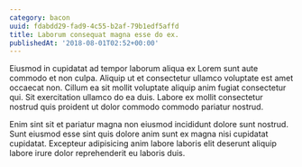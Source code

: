 ```yaml
---
category: bacon
uuid: fdabdd29-fad9-4c55-b2af-79b1edf5affd
title: Laborum consequat magna esse do ex.
publishedAt: '2018-08-01T02:52+00:00'
---
```


Eiusmod in cupidatat ad tempor laborum aliqua ex Lorem sunt aute commodo et non culpa. Aliquip ut et consectetur ullamco voluptate est amet occaecat non. Cillum ea sit mollit voluptate aliquip anim fugiat consectetur qui. Sit exercitation ullamco do ea duis. Labore ex mollit consectetur nostrud quis proident ut dolor commodo commodo pariatur nostrud.

Enim sint sit et pariatur magna non eiusmod incididunt dolore sunt nostrud. Sunt eiusmod esse sint quis dolore anim sunt ex magna nisi cupidatat cupidatat. Excepteur adipisicing anim labore laboris elit deserunt aliquip labore irure dolor reprehenderit eu laboris duis.
